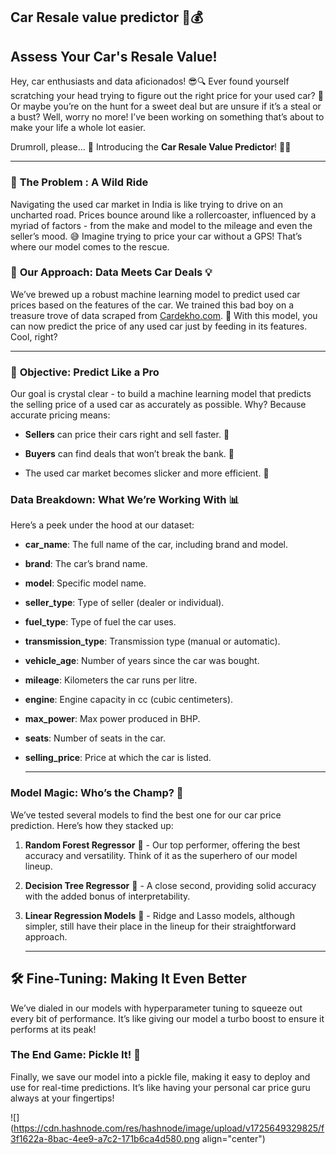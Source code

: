 ## Car Resale value predictor  🚗💰
Assess Your Car's Resale Value!
---

Hey, car enthusiasts and data aficionados! 😎🔍 Ever found yourself scratching your head trying to figure out the right price for your used car? 🤔 Or maybe you’re on the hunt for a sweet deal but are unsure if it’s a steal or a bust? Well, worry no more! I’ve been working on something that’s about to make your life a whole lot easier.

Drumroll, please… 🥁 Introducing the **Car Resale Value Predictor**! 🌟🎉

---

### 🚗 **The Problem : A Wild Ride**

Navigating the used car market in India is like trying to drive on an uncharted road. Prices bounce around like a rollercoaster, influenced by a myriad of factors - from the make and model to the mileage and even the seller’s mood. 😅 Imagine trying to price your car without a GPS! That’s where our model comes to the rescue.

### 🧠 **Our Approach: Data Meets Car Deals** 💡

We’ve brewed up a robust machine learning model to predict used car prices based on the features of the car. We trained this bad boy on a treasure trove of data scraped from [Cardekho.com](http://Cardekho.com). 🚀 With this model, you can now predict the price of any used car just by feeding in its features. Cool, right?

---

### 🎯 **Objective: Predict Like a Pro**

Our goal is crystal clear - to build a machine learning model that predicts the selling price of a used car as accurately as possible. Why? Because accurate pricing means:

* **Sellers** can price their cars right and sell faster. 🏁
    
* **Buyers** can find deals that won’t break the bank. 💸
    
* The used car market becomes slicker and more efficient. 🔧
    

### **Data Breakdown: What We’re Working With** 📊

Here’s a peek under the hood at our dataset:

* **car\_name**: The full name of the car, including brand and model.
    
* **brand**: The car’s brand name.
    
* **model**: Specific model name.
    
* **seller\_type**: Type of seller (dealer or individual).
    
* **fuel\_type**: Type of fuel the car uses.
    
* **transmission\_type**: Transmission type (manual or automatic).
    
* **vehicle\_age**: Number of years since the car was bought.
    
* **mileage**: Kilometers the car runs per litre.
    
* **engine**: Engine capacity in cc (cubic centimeters).
    
* **max\_power**: Max power produced in BHP.
    
* **seats**: Number of seats in the car.
    
* **selling\_price**: Price at which the car is listed.
    
    ---
    

### **Model Magic: Who’s the Champ?** 🏅

We’ve tested several models to find the best one for our car price prediction. Here’s how they stacked up:

1. **Random Forest Regressor** 🌲 - Our top performer, offering the best accuracy and versatility. Think of it as the superhero of our model lineup.
    
2. **Decision Tree Regressor** 🌳 - A close second, providing solid accuracy with the added bonus of interpretability.
    
3. **Linear Regression Models** 🧮 - Ridge and Lasso models, although simpler, still have their place in the lineup for their straightforward approach.
    
    ---
    

## 🛠️ **Fine-Tuning: Making It Even Better**

We’ve dialed in our models with hyperparameter tuning to squeeze out every bit of performance. It’s like giving our model a turbo boost to ensure it performs at its peak!

### **The End Game: Pickle It!** 🥒

Finally, we save our model into a pickle file, making it easy to deploy and use for real-time predictions. It’s like having your personal car price guru always at your fingertips!

![](https://cdn.hashnode.com/res/hashnode/image/upload/v1725649329825/f3f1622a-8bac-4ee9-a7c2-171b6ca4d580.png align="center")
